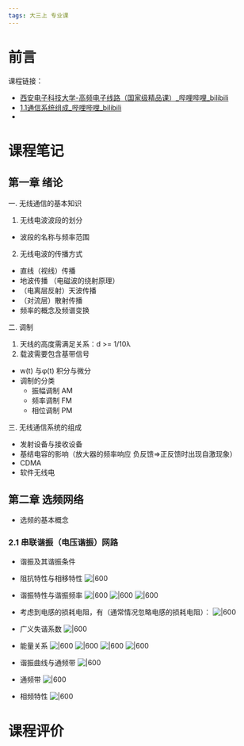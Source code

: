```yaml
---
tags: 大三上 专业课
---
```

# 前言
 
课程链接：
- [西安电子科技大学-高频电子线路（国家级精品课）_哔哩哔哩_bilibili](https://www.bilibili.com/video/BV1p441197Xp/?spm_id_from=444.41.header_right.history_list.click&vd_source=f6d522f28072721da0e962ed83629041)
- [1.1通信系统组成_哔哩哔哩_bilibili](https://www.bilibili.com/video/BV1QE41137RH?p=1&vd_source=f6d522f28072721da0e962ed83629041)
- 


# 课程笔记

## 第一章 绪论

一. 无线通信的基本知识
1. 无线电波波段的划分 
- 波段的名称与频率范围

2. 无线电波的传播方式
- 直线（视线）传播
- 地波传播  （电磁波的绕射原理）
- （电离层反射）天波传播
- （对流层）散射传播
- 频率的概念及频谱变换

二. 调制
1. 天线的高度需满足关系：d >= 1/10λ
2. 载波需要包含基带信号
- w(t) 与φ(t)  积分与微分
- 调制的分类
	- 振幅调制 AM
	- 频率调制 FM
	- 相位调制 PM


三. 无线通信系统的组成
- 发射设备与接收设备
- 基结电容的影响（放大器的频率响应  负反馈=>正反馈时出现自激现象）
- CDMA
- 软件无线电


## 第二章 选频网络

- 选频的基本概念

### 2.1 串联谐振（电压谐振）网路

- 谐振及其谐振条件
- 阻抗特性与相移特性
![|600](assets/Pasted%20image%2020221003203114.png)
- 谐振特性与谐振频率
 ![|600](assets/Pasted%20image%2020221003203326.png)
![|600](assets/Pasted%20image%2020221003203312.png)
![|600](assets/Pasted%20image%2020221003203956.png)

- 考虑到电感的损耗电阻，有（通常情况忽略电感的损耗电阻）：
![|600](assets/Pasted%20image%2020221003204113.png)
- 广义失谐系数
![|600](assets/Pasted%20image%2020221003204341.png)
- 能量关系
![|600](assets/Pasted%20image%2020221003204552.png)
![|600](assets/Pasted%20image%2020221003204742.png)
![|600](assets/Pasted%20image%2020221003204849.png)
![|600](assets/Pasted%20image%2020221003204951.png)

- 谐振曲线与通频带
![|600](assets/Pasted%20image%2020221003205107.png)

- 通频带
![|600](assets/Pasted%20image%2020221003205319.png)

- 相频特性 
![|600](assets/Pasted%20image%2020221003205508.png)










# 课程评价
